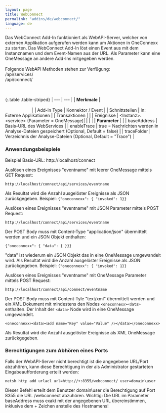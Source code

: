 ```yaml
---
layout: page
title: WebConnect
permalink: "addins/de/webconnect/"
language: de
---
```

 
Das WebConnect Add-In funktioniert als WebAPI-Server, welcher von externen Applikation aufgerufen werden kann um Aktionen in OneConnexx zu starten. Das WebConnect Add-In löst einen Event aus mit dem Instanznamen und dem Event-Namen aus der URL. Als Parameter kann eine OneMessage an andere Add-Ins mitgegeben werden.<br /><br />
Folgende WebAPI Methoden stehen zur Verfügung:<br />
/api/services/<eventname><br />
/api/connect/<eventname><br />
<br /><br />
 
{:.table .table-striped}
| --- | --- |
| __Merkmale__ | &nbsp;&nbsp;&nbsp;&nbsp;&nbsp;&nbsp;&nbsp;&nbsp;&nbsp;&nbsp;&nbsp;&nbsp;&nbsp;&nbsp;&nbsp;&nbsp;&nbsp;&nbsp;&nbsp;&nbsp;&nbsp;&nbsp;&nbsp;&nbsp;&nbsp;&nbsp;&nbsp;&nbsp;&nbsp;&nbsp;&nbsp;&nbsp;&nbsp;&nbsp;&nbsp;&nbsp;&nbsp;&nbsp;&nbsp;&nbsp;&nbsp;&nbsp;&nbsp;&nbsp;&nbsp;&nbsp;&nbsp;&nbsp;&nbsp;&nbsp;&nbsp;&nbsp;&nbsp;&nbsp;&nbsp;&nbsp;&nbsp;&nbsp;&nbsp;&nbsp;&nbsp;&nbsp;&nbsp;&nbsp;&nbsp;&nbsp;&nbsp;&nbsp;&nbsp;&nbsp;&nbsp;&nbsp;&nbsp;&nbsp;&nbsp;&nbsp;&nbsp;&nbsp;&nbsp;&nbsp;&nbsp;&nbsp;&nbsp;&nbsp;&nbsp;&nbsp;&nbsp;&nbsp;&nbsp;&nbsp;&nbsp;&nbsp;&nbsp;&nbsp;&nbsp;&nbsp;&nbsp;&nbsp;&nbsp;&nbsp;&nbsp;&nbsp;&nbsp;&nbsp;&nbsp;&nbsp;&nbsp;&nbsp;&nbsp;&nbsp;&nbsp;&nbsp;&nbsp;&nbsp;&nbsp;&nbsp;&nbsp;&nbsp;&nbsp;&nbsp;&nbsp;&nbsp;&nbsp;&nbsp;&nbsp;&nbsp;&nbsp;&nbsp;&nbsp;&nbsp;&nbsp;&nbsp;&nbsp;&nbsp;&nbsp;&nbsp;&nbsp;&nbsp;&nbsp;&nbsp;&nbsp;&nbsp;&nbsp;&nbsp;&nbsp;&nbsp;&nbsp;&nbsp;&nbsp; |
| Add-In Type | Konnektor / Event |
| Schnittstellen | In: Externe Applikationen |
| Transaktionen |  |
| Ereignisse | &lt;Instanz&gt;.&lt;service&gt; (Parameter = OneMessage)|
| | |
| __Parameter__ | |
| baseAddress | Basis-URL des WebServices |
| enableTrace | true = Nachrichten werden in Analyse-Dateien gespeichert (Optional, Default = false) |
| traceFolder | Verzeichnis der Analyse-Dateien (Optional, Default = "Trace") |



### Anwendungsbeispiele

Beispiel Basis-URL: http://localhost/connect

Auslösen eines Ereignisses "eventname" mit leerer OneMessage mittels GET Request:
```
http://localhost/connect/api/services/eventname
```
Als Resultat wird die Anzahl ausgelöster Ereignisse als JSON zurückgegeben. Beispiel: `{"oneconnexx": { "invoked": 1}}`

Auslösen eines Ereignisses "eventname" mit JSON Parameter mittels POST Request:
```
http://localhost/connect/api/services/eventname
```
Der POST Body muss mit Content-Type "application/json" übermittelt werden und ein JSON Objekt enthalten:
```
{"oneconnexx": { "data": { }}}
```
"data" ist wiederum ein JSON Objekt das in eine OneMessage umgewandelt wird. Als Resultat wird die Anzahl ausgelöster Ereignisse als JSON zurückgegeben. Beispiel: `{"oneconnexx": { "invoked": 1}}`

Auslösen eines Ereignisses "eventname" mit OneMessage Parameter mittels POST Request:
```
http://localhost/connect/api/connect/eventname
```
Der POST Body muss mit Content-Tyle "text/xml" übermittelt werden und ein XML Dokument mit mindestens den Nodes `<oneconnexx><data>` enthalten. Der Inhalt der `<data>` Node wird in eine OneMessage umgewandelt.
```
<oneconnexx><data><add name="Key" value="Value" /></data></oneconnexx>
```
Als Resultat wird die Anzahl ausgelöster Ereignisse als XML OneMessage zurückgegeben.


### Berechtigungen zum Abhören eines Ports

Falls der WebAPI-Server nicht berechtigt ist die angegebene URL/Port abzuhören, kann diese Berechtigung in der als Administrator gestarteten Eingabeaufforderung erteilt werden:

```
netsh http add urlacl url=http://+:8355/webconnect/ user=domain\user
```

Dieser Befehl erteilt dem Benutzer domain\user die Berechtigung auf Port 8355 die URL /webconnect abzuhören. Wichtig: Die URL im Parameter baseAddress muss exakt mit der angegebenen URL übereinstimmen, inklusive dem + Zeichen anstelle des Hostnamens! 


